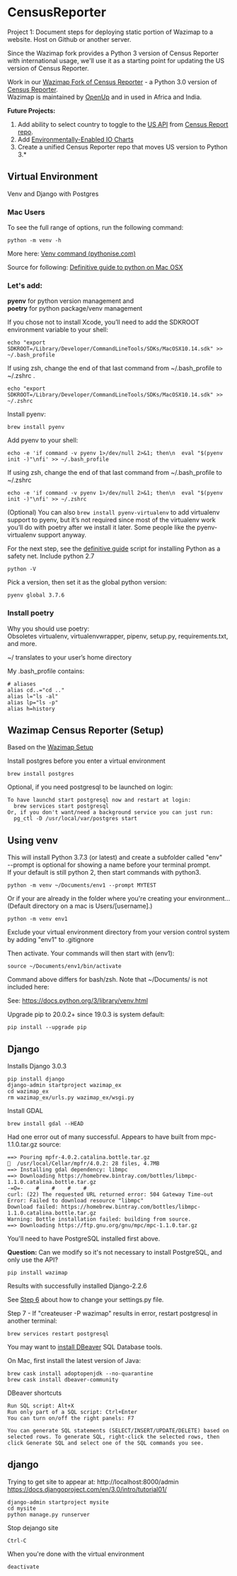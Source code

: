 
# CensusReporter

Project 1: Document steps for deploying static portion of Wazimap to a website. Host on Github or another server.   


Since the Wazimap fork provides a Python 3 version of Census Reporter with international usage, we'll use it as a starting point for updating the US version of Census Reporter.  

Work in our [Wazimap Fork of Census Reporter]( https://github.com/modelearth/wazimap) - a Python 3.0 version of [Census Reporter](https://censusreporter.org/profiles/86000US30313-30313/).  
Wazimap is maintained by [OpenUp](https://openup.org.za/) and in used in Africa and India.  

**Future Projects:**  
1. Add ability to select country to toggle to the [US API](https://github.com/censusreporter/census-api) from [Census Report repo](https://github.com/censusreporter/censusreporter).  
2. Add [Environmentally-Enabled IO Charts](../../../io/charts/)  
3. Create a unified Census Reporter repo that moves US version to Python 3.*   


## Virtual Environment

Venv and Django with Postgres


### Mac Users


<!--
[You may need to make Python3 the default for Mac](virtualenv-troubleshooting.html) - Install a user copy of Python3 using bash, then change your default from Python2 to Python3.   


You may want to use [virtualenv](virtualenv.html) - option for use with Python 2 virtual environment.     

-->

To see the full range of options, run the following command:  

	python -m venv -h

More here: [Venv command (pythonise.com)](https://pythonise.com/categories/python/python-virtual-environments-with-the-venv-command)



Source for following: [Definitive guide to python on Mac OSX](https://medium.com/@briantorresgil/definitive-guide-to-python-on-mac-osx-65acd8d969d0)  


 ### Let's add:  

 **pyenv** for python version management and  
 **poetry** for python package/venv management  


<!-- I'm using xcode, but included this to note the need to change .bash_profile to .zshrc -->

If you chose not to install Xcode, you’ll need to add the SDKROOT environment variable to your shell:

	echo "export SDKROOT=/Library/Developer/CommandLineTools/SDKs/MacOSX10.14.sdk" >> ~/.bash_profile

If using zsh, change the end of that last command from ~/.bash_profile to ~/.zshrc .

	echo "export SDKROOT=/Library/Developer/CommandLineTools/SDKs/MacOSX10.14.sdk" >> ~/.zshrc


Install pyenv:

	brew install pyenv

Add pyenv to your shell:

	echo -e 'if command -v pyenv 1>/dev/null 2>&1; then\n  eval "$(pyenv init -)"\nfi' >> ~/.bash_profile

If using zsh, change the end of that last command from ~/.bash_profile to ~/.zshrc

	echo -e 'if command -v pyenv 1>/dev/null 2>&1; then\n  eval "$(pyenv init -)"\nfi' >> ~/.zshrc

(Optional) You can also <code>brew install pyenv-virtualenv</code> to add virtualenv support to pyenv, but it’s not required since most of the virtualenv work you’ll do with poetry after we install it later. Some people like the pyenv-virtualenv support anyway.  

For the next step, see the [definitive guide](https://medium.com/@briantorresgil/definitive-guide-to-python-on-mac-osx-65acd8d969d0) script for installing Python as a safety net. <!-- skipped because I'd already done this -->  Include python 2.7 <!-- might need this -->

	python -V

Pick a version, then set it as the global python version:

	pyenv global 3.7.6

### Install poetry

Why you should use poetry:  
Obsoletes virtualenv, virtualenvwrapper, pipenv, setup.py, requirements.txt, and more.


\~/ translates to your user’s home directory



My .bash_profile contains:

	# aliases
	alias cd..="cd .."
	alias l="ls -al"
	alias lp="ls -p"
	alias h=history

## Wazimap Census Reporter (Setup)


Based on the [Wazimap Setup](https://wazimap.readthedocs.io/en/latest/started.html)  

Install postgres before you enter a virtual environment

	brew install postgres

Optional, if you need postgresql to be launched on login:

	To have launchd start postgresql now and restart at login:
	  brew services start postgresql
	Or, if you don't want/need a background service you can just run:
	  pg_ctl -D /usr/local/var/postgres start

## Using venv

This will install Python 3.7.3 (or latest) and create a subfolder called "env"   
--prompt is optional for showing a name before your terminal prompt.  
If your default is still python 2, then start commands with python3.  

	python -m venv ~/Documents/env1 --prompt MYTEST

Or if your are already in the folder where you're creating your environment...  
(Default directory on a mac is Users/[username].)  

	python -m venv env1

Exclude your virtual environment directory from your version control system by adding "env1" to .gitignore

Then activate. Your commands will then start with (env1):

	source ~/Documents/env1/bin/activate

Command above differs for bash/zsh. Note that \~/Documents/ is not included here:  

See: https://docs.python.org/3/library/venv.html  

Upgrade pip to 20.0.2+ since 19.0.3 is system default:

	pip install --upgrade pip

## Django

Installs Django 3.0.3

	pip install django
	django-admin startproject wazimap_ex
	cd wazimap_ex
	rm wazimap_ex/urls.py wazimap_ex/wsgi.py

Install GDAL

	brew install gdal --HEAD

Had one error out of many successful. Appears to have built from mpc-1.1.0.tar.gz source:

	==> Pouring mpfr-4.0.2.catalina.bottle.tar.gz
	🍺  /usr/local/Cellar/mpfr/4.0.2: 28 files, 4.7MB
	==> Installing gdal dependency: libmpc
	==> Downloading https://homebrew.bintray.com/bottles/libmpc-1.1.0.catalina.bottle.tar.gz
	-=O=-    #    #    #    #                                                     
	curl: (22) The requested URL returned error: 504 Gateway Time-out
	Error: Failed to download resource "libmpc"
	Download failed: https://homebrew.bintray.com/bottles/libmpc-1.1.0.catalina.bottle.tar.gz
	Warning: Bottle installation failed: building from source.
	==> Downloading https://ftp.gnu.org/gnu/mpc/mpc-1.1.0.tar.gz

You'll need to have PostgreSQL installed first above.  

**Question:** Can we modify so it's not necessary to install PostgreSQL, and only use the API?  

	pip install wazimap

Results with successfully installed Django-2.2.6

See [Step 6](https://wazimap.readthedocs.io/en/latest/started.html) about how to change your settings.py file.

Step 7 - If "createuser -P wazimap" results in error, restart postgresql in another terminal:  

	brew services restart postgresql


<!-- superuser helix p: helix1 -->

You may want to [install DBeaver](https://dbeaver.io/download/) SQL Database tools.  

On Mac, first  install the latest version of Java:  

	brew cask install adoptopenjdk --no-quarantine
	brew cask install dbeaver-community

<!--
	If unable to open DBeaver app, try
	brew cask install adoptopenjdk --no-quarantine

	Source:
	https://github.com/AdoptOpenJDK/homebrew-openjdk/issues/267
-->

DBeaver shortcuts

	Run SQL script: Alt+X
	Run only part of a SQL script: Ctrl+Enter
	You can turn on/off the right panels: F7

	You can generate SQL statements (SELECT/INSERT/UPDATE/DELETE) based on selected rows. To generate SQL, right-click the selected rows, then click Generate SQL and select one of the SQL commands you see.


## django

Trying to get site to appear at: http://localhost:8000/admin
https://docs.djangoproject.com/en/3.0/intro/tutorial01/

	django-admin startproject mysite
	cd mysite
	python manage.py runserver

Stop dejango site

	Ctrl-C

When you're done with the virtual environment

	deactivate
